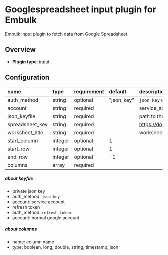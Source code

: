# Googlespreadsheet input plugin for Embulk

Embulk input plugin to fetch data from Google Spreadsheet.

## Overview

* **Plugin type**: input

## Configuration

| name                | type        | requirement | default         | description            |
|:--------------------|:------------|:------------|:----------------|:-----------------------|
|  auth_method        | string      | optional    | "json_key"      | `json_key` or `refresh_token` |
|  account            | string      | required    |                 | service_account or normal google account |
|  json_keyfile       | string      | required    |                 | path to the keyfile |
|  spreadsheet_key    | string      | required    |                 | https://docs.google.com/spreadsheets/d/`spreadsheet_key`/edit#gid=... |
|  worksheet_title    | string      | required    |                 | worksheet title |
|  start_column       | integer     | optional    | 1               |  |
|  start_row          | integer     | optional    | 1               |  |
|  end_row            | integer     | optional    | -1              |  |
|  columns            | array       | required    |                 |  |

##### about keyfile
* private json key
 * auth_method: `json_key`
 * account: service account
* refresh token
 * auth_method: `refresh_token`
 * account: normal google account

##### about columns
* name: column name
* type: boolean, long, double, string, timestamp, json


